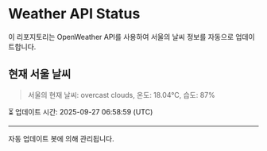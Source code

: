 
# Weather API Status

이 리포지토리는 OpenWeather API를 사용하여 서울의 날씨 정보를 자동으로 업데이트합니다.

## 현재 서울 날씨
> 서울의 현재 날씨: overcast clouds, 온도: 18.04°C, 습도: 87%

⏳ 업데이트 시간: 2025-09-27 06:58:59 (UTC)

---
자동 업데이트 봇에 의해 관리됩니다.
